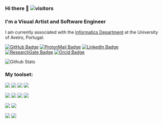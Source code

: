 ### Hi there 👋 ![visitors](https://visitor-badge.glitch.me/badge?page_id=FilipePires98)

### I'm a Visual Artist and Software Engineer
I am currently associated with the [Informatics Department](https://github.com/detiuaveiro) at the University of Aveiro, Portugal.

[![GitHub Badge](https://img.shields.io/badge/-GitHub-c14438?style=plastic-square&logo=github&logoColor=white&color=181717)](https://github.com/FilipePires98)
[![ProtonMail Badge](https://img.shields.io/badge/-ProtonMail-c14438?style=plastic-square&logo=Protonmail&logoColor=white&link=mailto:fsnap@protonmail.com&color=263163)](mailto:nzioulis@gmail.com)
[![LinkedIn Badge](https://img.shields.io/badge/-LinkedIn-c14438?style=plastic-square&logo=linkedin&logoColor=white&color=0077B5)](https://www.linkedin.com/in/filipepires98/)
[![ResearchGate Badge](https://img.shields.io/badge/-ResearchGate-c14438?style=plastic-square&logo=researchgate&logoColor=white&color=00CCBB)](https://www.researchgate.net/profile/Filipe-Pires)
[![Orcid Badge](https://img.shields.io/badge/-Orcid-c14438?style=plastic-square&logo=orcid&logoColor=white&color=A6CE39)](https://orcid.org/0000-0003-2919-557X)

![Github Stats](https://github-readme-stats.vercel.app/api?username=FilipePires98&count_private=true&show_icons=true&theme=prussian)
<!-- [![Top Langs](https://github-readme-stats.vercel.app/api/top-langs/?username=FilipePires98&theme=prussian&langs_count=2)](https://github.com/FilipePires98) -->

### My toolset:

![](https://img.shields.io/badge/Code-Javascript-informational?style=flat&logo=javascript&logoColor=white&color=172f45)
![](https://img.shields.io/badge/Code-C%20Sharp-informational?style=flat&logo=c-sharp&logoColor=white&color=172f45)
![](https://img.shields.io/badge/Code-Python-informational?style=flat&logo=python&logoColor=white&color=172f45)
![](https://img.shields.io/badge/Code-Tex-informational?style=flat&logo=latex&logoColor=white&color=172f45)

![](https://img.shields.io/badge/VFX-AfterEffects-informational?style=flat&logo=adobe&logoColor=white&color=172f45)
![](https://img.shields.io/badge/VFX-Houdini-informational?style=flat&logo=houdini&logoColor=white&color=172f45)
![](https://img.shields.io/badge/VFX-Blender-informational?style=flat&logo=blender&logoColor=white&color=172f45)
![](https://img.shields.io/badge/VFX-TouchDesigner-informational?style=flat&logo=cloudsmith&logoColor=white&color=172f45)

![](https://img.shields.io/badge/Editor-VS%20Code-informational?style=flat&logo=visual-studio-code&logoColor=white&color=172f45)
![](https://img.shields.io/badge/Editor-Unity3D-informational?style=flat&logo=unity&logoColor=white&color=172f45)

![](https://img.shields.io/badge/OS-Windows-informational?style=flat&logo=windows&logoColor=white&color=172f45)
![](https://img.shields.io/badge/OS-Ubuntu-informational?style=flat&logo=ubuntu&logoColor=white&color=172f45)

<!--
### Some projects I've been working on:
[![ReadMe Card](https://github-readme-stats.vercel.app/api/pin/?username=FilipePires98&repo=BusinessCard&title_color=ffffff&text_color=c9cacc&icon_color=2bbc8a&bg_color=1d1f21)](https://github.com/FilipePires98/BusinessCard)
-->






